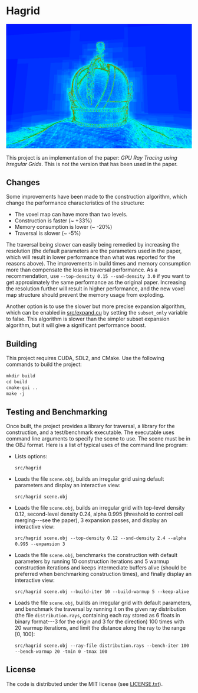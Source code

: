 # Hagrid

![Screenshot](screenshot.png)

This project is an implementation of the paper: _GPU Ray Tracing using Irregular Grids_.
This is not the version that has been used in the paper.

## Changes

Some improvements have been made to the construction algorithm, which change the performance characteristics of the structure:

- The voxel map can have more than two levels.
- Construction is faster (~ +33%)
- Memory consumption is lower (~ -20%)
- Traversal is slower (~ -5%)

The traversal being slower can easily being remedied by increasing the resolution (the default parameters are the parameters used in the paper, which will result in lower performance than what was reported for the reasons above). The improvements in build times and memory consumption more than compensate the loss in traversal performance. As a recommendation, use `--top-density 0.15 --snd-density 3.0` if you want to get approximately the same performance as the original paper. Increasing the resolution further will result in higher performance, and the new voxel map structure should prevent the memory usage from exploding.

Another option is to use the slower but more precise expansion algorithm, which can be enabled in [src/expand.cu](src/expand.cu#L159) by setting the `subset_only` variable to false. This algorithm is slower than the simpler subset expansion algorithm, but it will give a significant performance boost.

## Building

This project requires CUDA, SDL2, and CMake. Use the following commands to build the project:

    mkdir build
    cd build
    cmake-gui ..
    make -j

## Testing and Benchmarking

Once built, the project provides a library for traversal, a library for the construction, and a test/benchmark executable. The executable uses command line arguments to specify the scene to use. The scene must be in the OBJ format. Here is a list of typical uses of the command line program:

- Lists options:

      src/hagrid

- Loads the file `scene.obj`, builds an irregular grid using default parameters and display an interactive view:

      src/hagrid scene.obj
    
- Loads the file `scene.obj`, builds an irregular grid with top-level density 0.12, second-level density 0.24, alpha 0.995 (threshold to control cell merging---see the paper), 3 expansion passes, and display an interactive view:

      src/hagrid scene.obj --top-density 0.12 --snd-density 2.4 --alpha 0.995 --expansion 3
    
- Loads the file `scene.obj`, benchmarks the construction with default parameters by running 10 construction iterations and 5 warmup construction iterations and keeps intermediate buffers alive (should be preferred when benchmarking construction times), and finally display an interactive view:

      src/hagrid scene.obj --build-iter 10 --build-warmup 5 --keep-alive
      
- Loads the file `scene.obj`, builds an irregular grid with default parameters, and benchmark the traversal by running it on the given ray distribution (the file `distribution.rays`, containing each ray stored as 6 floats in binary format---3 for the origin and 3 for the direction) 100 times with 20 warmup iterations, and limit the distance along the ray to the range [0, 100]:

      src/hagrid scene.obj --ray-file distribution.rays --bench-iter 100 --bench-warmup 20 -tmin 0 -tmax 100

## License

The code is distributed under the MIT license (see [LICENSE.txt](LICENSE.txt)).
